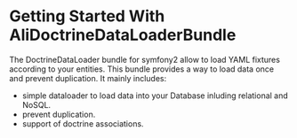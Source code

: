 Getting Started With AliDoctrineDataLoaderBundle
=======================================

The DoctrineDataLoader bundle for symfony2 allow to load YAML fixtures according to your entities.
This bundle provides a way to load data once and prevent duplication. It mainly includes:

 * simple dataloader to load data into your Database inluding relational and NoSQL. 
 * prevent duplication.
 * support of doctrine associations.

